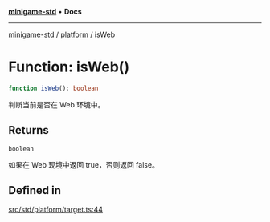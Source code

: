 [**minigame-std**](../../../README.md) • **Docs**

***

[minigame-std](../../../README.md) / [platform](../README.md) / isWeb

# Function: isWeb()

```ts
function isWeb(): boolean
```

判断当前是否在 Web 环境中。

## Returns

`boolean`

如果在 Web 现境中返回 true，否则返回 false。

## Defined in

[src/std/platform/target.ts:44](https://github.com/JiangJie/minigame-std/blob/d842b492eda479274cfeb38a06f4c4255b5493bc/src/std/platform/target.ts#L44)
